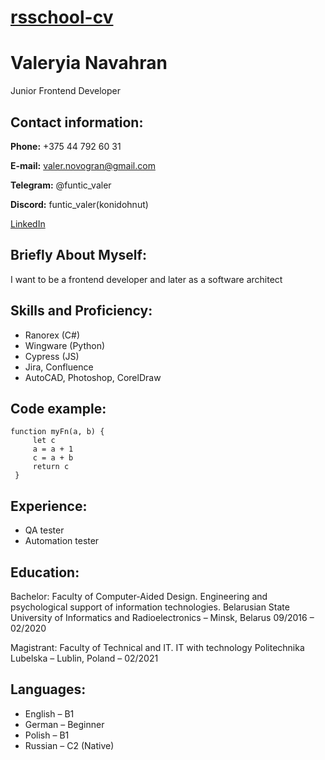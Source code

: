 # [rsschool-cv](https://konidohnut.github.io/rsschool-cv/cv)

# Valeryia Navahran
Junior Frontend Developer

## Contact information:
**Phone:** +375 44 792 60 31

**E-mail:** valer.novogran@gmail.com

**Telegram:** @funtic_valer

**Discord:** funtic_valer(konidohnut)

[LinkedIn](https://www.linkedin.com/in/valeryia-novogran/)

## Briefly About Myself:
I want to be a frontend developer and later as a software architect

## Skills and Proficiency:
* Ranorex (C#) 
* Wingware (Python) 
* Cypress (JS)  
* Jira, Confluence  
* AutoCAD, Photoshop, CorelDraw   

## Code example:
```
function myFn(a, b) {
     let c
     a = a + 1
     c = a + b
     return c
 }
```

## Experience:

* QA tester
* Automation tester

## Education:
Bachelor: Faculty of Computer-Aided Design. Engineering and psychological support of information technologies. 
Belarusian State University of Informatics and Radioelectronics – Minsk, Belarus 09/2016 – 02/2020

Magistrant: Faculty of Technical and IT. IT with technology
Politechnika Lubelska – Lublin, Poland – 02/2021 

## Languages:
* English – B1
* German – Beginner
* Polish – B1 
* Russian – C2 (Native)




